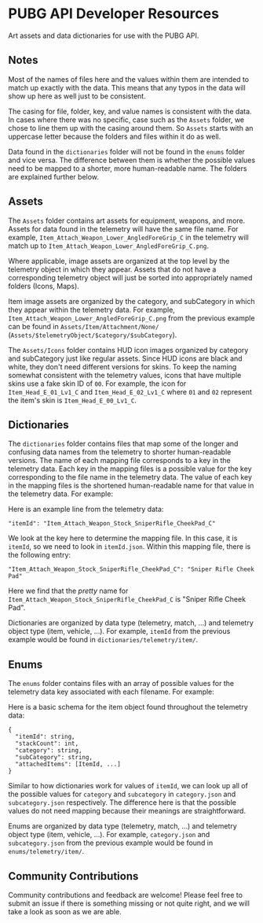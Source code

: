 # PUBG API Developer Resources

Art assets and data dictionaries for use with the PUBG API.

## Notes

Most of the names of files here and the values within them are intended to match up exactly with the data. This means that any typos in the data will show up here as well just to be consistent.

The casing for file, folder, key, and value names is consistent with the data. In cases where there was no specific, case such as the `Assets` folder, we chose to line them up with the casing around them. So `Assets` starts with an uppercase letter because the folders and files within it do as well.

Data found in the `dictionaries` folder will not be found in the `enums` folder and vice versa. The difference between them is whether the possible values need to be mapped to a shorter, more human-readable name. The folders are explained further below.

## Assets

The `Assets` folder contains art assets for equipment, weapons, and more. Assets for data found in the telemetry will have the same file name. For example, `Item_Attach_Weapon_Lower_AngledForeGrip_C` in the telemetry will match up to `Item_Attach_Weapon_Lower_AngledForeGrip_C.png`.

Where applicable, image assets are organized at the top level by the telemetry object in which they appear. Assets that do not have a corresponding telemetry object will just be sorted into appropriately named folders (Icons, Maps).

Item image assets are organized by the category, and subCategory in which they appear within the telemetry data. For example, `Item_Attach_Weapon_Lower_AngledForeGrip_C.png` from the previous example can be found in `Assets/Item/Attachment/None/` (`Assets/$telemetryObject/$category/$subCategory`).

The `Assets/Icons` folder contains HUD icon images organized by category and subCategory just like regular assets. Since HUD icons are black and white, they don't need different versions for skins. To keep the naming somewhat consistent with the telemetry values, icons that have multiple skins use a fake skin ID of `00`. For example, the icon for `Item_Head_E_01_Lv1_C` and `Item_Head_E_02_Lv1_C` where `01` and `02` represent the item's skin is `Item_Head_E_00_Lv1_C`.

## Dictionaries

The `dictionaries` folder contains files that map some of the longer and confusing data names from the telemetry to shorter human-readable versions. The name of each mapping file corresponds to a key in the telemetry data. Each key in the mapping files is a possible value for the key corresponding to the file name in the telemetry data. The value of each key in the mapping files is the shortened human-readable name for that value in the telemetry data. For example:

Here is an example line from the telemetry data:

```
"itemId": "Item_Attach_Weapon_Stock_SniperRifle_CheekPad_C"
```

We look at the key here to determine the mapping file. In this case, it is `itemId`, so we need to look in `itemId.json`. Within this mapping file, there is the following entry:

```
"Item_Attach_Weapon_Stock_SniperRifle_CheekPad_C": "Sniper Rifle Cheek Pad"
```

Here we find that the *pretty* name for `Item_Attach_Weapon_Stock_SniperRifle_CheekPad_C` is "Sniper Rifle Cheek Pad".

Dictionaries are organized by data type (telemetry, match, ...) and telemetry object type (item, vehicle, ...). For example, `itemId` from the previous example would be found in `dictionaries/telemetry/item/`.

## Enums

The `enums` folder contains files with an array of possible values for the telemetry data key associated with each filename. For example:

Here is a basic schema for the item object found throughout the telemetry data:

```
{
  "itemId": string,
  "stackCount": int,
  "category": string,
  "subCategory": string,
  "attachedItems": [ItemId, ...]
}
```

Similar to how dictionaries work for values of `itemId`, we can look up all of the possible values for `category` and `subcategory` in `category.json` and `subcategory.json` respectively. The difference here is that the possible values do not need mapping because their meanings are straightforward.

Enums are organized by data type (telemetry, match, ...) and telemetry object type (item, vehicle, ...). For example, `category.json` and `subcategory.json` from the previous example would be found in `enums/telemetry/item/`.

## Community Contributions

Community contributions and feedback are welcome! Please feel free to submit an issue if there is something missing or not quite right, and we will take a look as soon as we are able.
